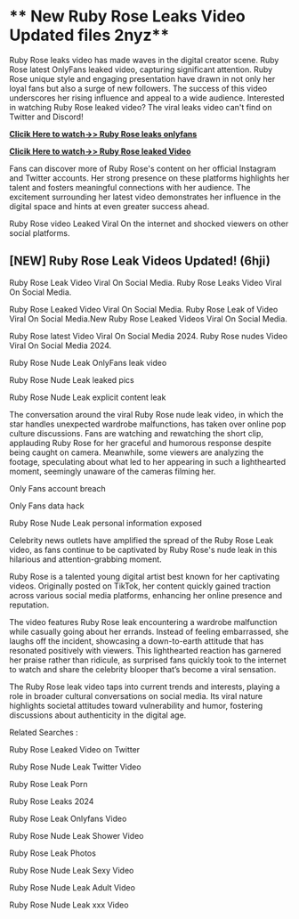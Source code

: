 
# ** New   Ruby Rose Leaks Video Updated files 2nyz** #

  Ruby Rose leaks video has made waves in the digital creator scene.  Ruby Rose latest OnlyFans leaked video, capturing significant attention.  Ruby Rose unique style and engaging presentation have drawn in not only her loyal fans but also a surge of new followers. The success of this video underscores her rising influence and appeal to a wide audience. Interested in watching  Ruby Rose leaked video? The viral leaks video can't find on Twitter and Discord!

**[Clicik Here to watch->>  Ruby Rose leaks onlyfans ](http://xflirt.top)**

**[Clicik Here to watch->>  Ruby Rose leaked Video](http://xflirt.top)**

Fans can discover more of  Ruby Rose's content on her official Instagram and Twitter accounts. Her strong presence on these platforms highlights her talent and fosters meaningful connections with her audience. The excitement surrounding her latest video demonstrates her influence in the digital space and hints at even greater success ahead.

  Ruby Rose video Leaked Viral On the internet and shocked viewers on other social platforms.

## [NEW]   Ruby Rose Leak Videos Updated!  (6hji) ##

  Ruby Rose Leak Video Viral On Social Media.  Ruby Rose Leaks Video Viral On Social Media.

  Ruby Rose Leaked Video Viral On Social Media.  Ruby Rose Leak of Video Viral On Social Media.New  Ruby Rose Leaked Videos Viral On Social Media.

  Ruby Rose latest Video Viral On Social Media 2024.  Ruby Rose nudes Video Viral On Social Media 2024.

  Ruby Rose Nude Leak OnlyFans leak video

  Ruby Rose Nude Leak leaked pics

  Ruby Rose Nude Leak explicit content leak

The conversation around the viral  Ruby Rose nude leak video, in which the star handles unexpected wardrobe malfunctions, has taken over online pop culture discussions. Fans are watching and rewatching the short clip, applauding  Ruby Rose for her graceful and humorous response despite being caught on camera. Meanwhile, some viewers are analyzing the footage, speculating about what led to her appearing in such a lighthearted moment, seemingly unaware of the cameras filming her.

Only Fans account breach

Only Fans data hack

  Ruby Rose Nude Leak personal information exposed

Celebrity news outlets have amplified the spread of the  Ruby Rose Leak video, as fans continue to be captivated by  Ruby Rose's nude leak in this hilarious and attention-grabbing moment.

  Ruby Rose is a talented young digital artist best known for her captivating videos. Originally posted on TikTok, her content quickly gained traction across various social media platforms, enhancing her online presence and reputation.

The video features   Ruby Rose leak encountering a wardrobe malfunction while casually going about her errands. Instead of feeling embarrassed, she laughs off the incident, showcasing a down-to-earth attitude that has resonated positively with viewers. This lighthearted reaction has garnered her praise rather than ridicule, as surprised fans quickly took to the internet to watch and share the celebrity blooper that’s become a viral sensation.

The  Ruby Rose leak video taps into current trends and interests, playing a role in broader cultural conversations on social media. Its viral nature highlights societal attitudes toward vulnerability and humor, fostering discussions about authenticity in the digital age.

Related Searches :

  Ruby Rose Leaked Video on Twitter

  Ruby Rose Nude Leak Twitter Video

  Ruby Rose Leak Porn

  Ruby Rose Leaks 2024

  Ruby Rose Leak Onlyfans Video

  Ruby Rose Nude Leak Shower Video

  Ruby Rose Leak Photos

  Ruby Rose Nude Leak Sexy Video

  Ruby Rose Nude Leak Adult Video

  Ruby Rose Nude Leak xxx Video


